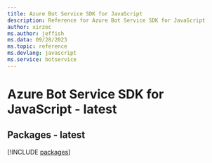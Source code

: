 ```yaml
---
title: Azure Bot Service SDK for JavaScript
description: Reference for Azure Bot Service SDK for JavaScript
author: xirzec
ms.author: jeffish
ms.data: 09/28/2023
ms.topic: reference
ms.devlang: javascript
ms.service: botservice
---
```

# Azure Bot Service SDK for JavaScript - latest
## Packages - latest
[!INCLUDE [packages](bot-service-index.md)]